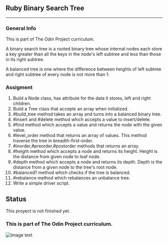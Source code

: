 ## Ruby Binary Search Tree
***
### General Info

This is part of The Odin Project curriculum.

A binary search tree is a rooted binary tree whose internal nodes each store a key greater than all the keys in the node's left subtree and less than those in its right subtree.

A balanced tree is one where the difference between heights of left subtree and right subtree of every node is not more than 1.

### Assigment
1. Build a Node class, has attribute for the data it stores, left and right children.
2. Build a Tree class that accepts an array when initialized.
3. #build_tree method takes an array and turns into a balanced binary tree.
4. #insert and #delete method which accepts a value to insert/delete.
5. #find method which accepts a value and returns the node with the given value.
6. #level_order method that returns an array of values. This method traverse the tree in breadth-first-order.
7. #inorder,#preorder,#postorder methods that returns an array.
8. #height method which accepts a node and returns its height. Height is the distance from given node to leaf node.
9. #depth method which accepts a node and returns its depth. Depth is the distance from a given node to the tree's root node.
10. #balanced? method which checks if the tree is balanced.
11. #rebalance method which rebalances an unbalance tree.
12. Write a simple driver script.

## Status

This proyect is not finished yet.

### This is part of The Odin Project curriculum.
![Image text](https://www.theodinproject.com/assets/odin-logo-2d729f16279e9fc3b58ce847eacf07f883bdfc95eb23bb5064ed59d36ef551d6.svg)
